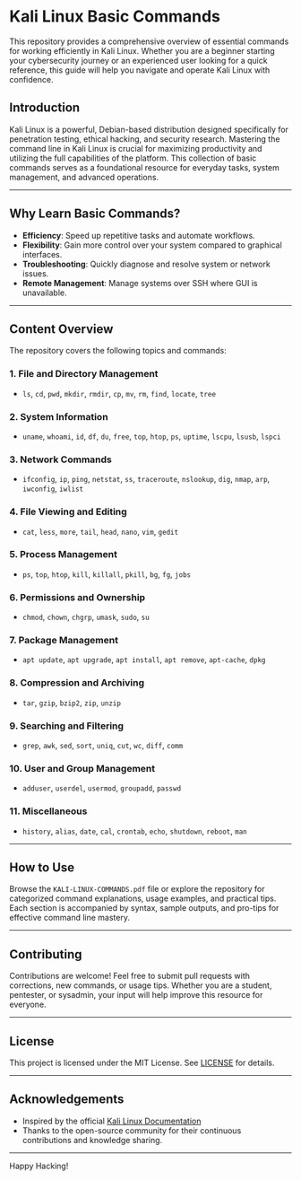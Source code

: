 # Kali Linux Basic Commands

This repository provides a comprehensive overview of essential commands for working efficiently in Kali Linux. Whether you are a beginner starting your cybersecurity journey or an experienced user looking for a quick reference, this guide will help you navigate and operate Kali Linux with confidence.

## Introduction

Kali Linux is a powerful, Debian-based distribution designed specifically for penetration testing, ethical hacking, and security research. Mastering the command line in Kali Linux is crucial for maximizing productivity and utilizing the full capabilities of the platform. This collection of basic commands serves as a foundational resource for everyday tasks, system management, and advanced operations.

---

## Why Learn Basic Commands?

- **Efficiency**: Speed up repetitive tasks and automate workflows.
- **Flexibility**: Gain more control over your system compared to graphical interfaces.
- **Troubleshooting**: Quickly diagnose and resolve system or network issues.
- **Remote Management**: Manage systems over SSH where GUI is unavailable.

---

## Content Overview

The repository covers the following topics and commands:

### 1. **File and Directory Management**
- `ls`, `cd`, `pwd`, `mkdir`, `rmdir`, `cp`, `mv`, `rm`, `find`, `locate`, `tree`

### 2. **System Information**
- `uname`, `whoami`, `id`, `df`, `du`, `free`, `top`, `htop`, `ps`, `uptime`, `lscpu`, `lsusb`, `lspci`

### 3. **Network Commands**
- `ifconfig`, `ip`, `ping`, `netstat`, `ss`, `traceroute`, `nslookup`, `dig`, `nmap`, `arp`, `iwconfig`, `iwlist`

### 4. **File Viewing and Editing**
- `cat`, `less`, `more`, `tail`, `head`, `nano`, `vim`, `gedit`

### 5. **Process Management**
- `ps`, `top`, `htop`, `kill`, `killall`, `pkill`, `bg`, `fg`, `jobs`

### 6. **Permissions and Ownership**
- `chmod`, `chown`, `chgrp`, `umask`, `sudo`, `su`

### 7. **Package Management**
- `apt update`, `apt upgrade`, `apt install`, `apt remove`, `apt-cache`, `dpkg`

### 8. **Compression and Archiving**
- `tar`, `gzip`, `bzip2`, `zip`, `unzip`

### 9. **Searching and Filtering**
- `grep`, `awk`, `sed`, `sort`, `uniq`, `cut`, `wc`, `diff`, `comm`

### 10. **User and Group Management**
- `adduser`, `userdel`, `usermod`, `groupadd`, `passwd`

### 11. **Miscellaneous**
- `history`, `alias`, `date`, `cal`, `crontab`, `echo`, `shutdown`, `reboot`, `man`

---

## How to Use

Browse the `KALI-LINUX-COMMANDS.pdf` file or explore the repository for categorized command explanations, usage examples, and practical tips. Each section is accompanied by syntax, sample outputs, and pro-tips for effective command line mastery.

---

## Contributing

Contributions are welcome! Feel free to submit pull requests with corrections, new commands, or usage tips. Whether you are a student, pentester, or sysadmin, your input will help improve this resource for everyone.

---

## License

This project is licensed under the MIT License. See [LICENSE](LICENSE) for details.

---

## Acknowledgements

- Inspired by the official [Kali Linux Documentation](https://www.kali.org/docs/)
- Thanks to the open-source community for their continuous contributions and knowledge sharing.

---

Happy Hacking!  
